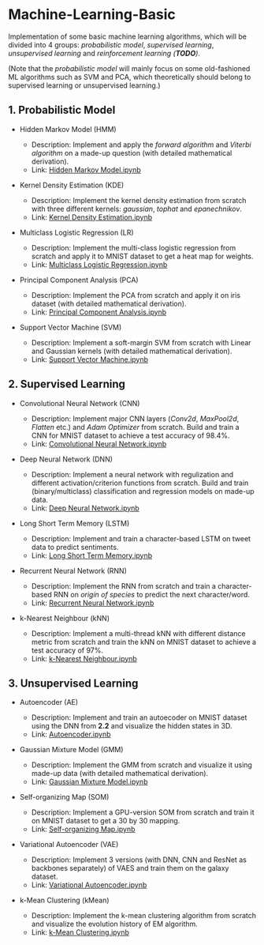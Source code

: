 # Machine-Learning-Basic
Implementation of some basic machine learning algorithms, which will be divided into 4 groups: _probabilistic model_, _supervised learning_, _unsupervised learning_ and _reinforcement learning (__TODO__)_. 

(Note that the _probabilistic model_ will mainly focus on some old-fashioned ML algorithms such as SVM and PCA, which theoretically should belong to supervised learning or unsupervised learning.)

## 1. Probabilistic Model

* Hidden Markov Model (HMM)

  * Description: Implement and apply the _forward algorithm_ and _Viterbi algorithm_ on a made-up question (with detailed mathematical derivation).
  * Link: [Hidden Markov Model.ipynb](https://github.com/shuheng-cao/Machine-Learning-Basic/blob/master/Probabilistic-Model/HMM/Hidden%20Markov%20Model.ipynb)

* Kernel Density Estimation (KDE)

  * Description: Implement the kernel density estimation from scratch with three different kernels: _gaussian_, _tophat_ and _epanechnikov_.
  * Link: [Kernel Density Estimation.ipynb](https://github.com/shuheng-cao/Machine-Learning-Basic/blob/master/Probabilistic-Model/KDE/Kernel%20Density%20Estimation.ipynb)

* Multiclass Logistic Regression (LR)

  * Description: Implement the multi-class logistic regression from scratch and apply it to MNIST dataset to get a heat map for weights.
  * Link: [Multiclass Logistic Regression.ipynb](https://github.com/shuheng-cao/Machine-Learning-Basic/blob/master/Probabilistic-Model/LR/Multiclass%20Logistic%20Regression.ipynb)

* Principal Component Analysis (PCA)

  * Description: Implement the PCA from scratch and apply it on iris dataset (with detailed mathematical derivation).
  * Link: [Principal Component Analysis.ipynb](https://github.com/shuheng-cao/Machine-Learning-Basic/blob/master/Probabilistic-Model/PCA/Principal%20Component%20Analysis.ipynb)

* Support Vector Machine (SVM)

  * Description: Implement a soft-margin SVM from scratch with Linear and Gaussian kernels (with detailed mathematical derivation).
  * Link: [Support Vector Machine.ipynb](https://github.com/shuheng-cao/Machine-Learning-Basic/blob/master/Probabilistic-Model/SVM/Support%20Vector%20Machine.ipynb)

## 2. Supervised Learning

* Convolutional Neural Network (CNN)

  * Description: Implement major CNN layers (_Conv2d_, _MaxPool2d_, _Flatten_ etc.) and _Adam Optimizer_ from scratch. Build and train a CNN for MNIST dataset to achieve a test accuracy of 98.4%.
  * Link: [Convolutional Neural Network.ipynb](https://github.com/shuheng-cao/Machine-Learning-Basic/blob/master/Supervised-Learning/CNN/Convolutional%20Neural%20Network.ipynb)

* Deep Neural Network (DNN)

  * Description: Implement a neural network with regulization and different activation/criterion functions from scratch. Build and train (binary/multiclass) classification and regression models on made-up data.
  * Link: [Deep Neural Network.ipynb](https://github.com/shuheng-cao/Machine-Learning-Basic/blob/master/Supervised-Learning/DNN/Deep%20Neural%20Network.ipynb)

* Long Short Term Memory (LSTM)

  * Description: Implement and train a character-based LSTM on tweet data to predict sentiments.
  * Link: [Long Short Term Memory.ipynb](https://github.com/shuheng-cao/Machine-Learning-Basic/blob/master/Supervised-Learning/LSTM/Long%20Short%20Term%20Memory.ipynb)

* Recurrent Neural Network (RNN)

  * Description: Implement the RNN from scratch and train a character-based RNN on _origin of species_ to predict the next character/word.
  * Link: [Recurrent Neural Network.ipynb](https://github.com/shuheng-cao/Machine-Learning-Basic/blob/master/Supervised-Learning/RNN/Recurrent%20Neural%20Network.ipynb)

* k-Nearest Neighbour (kNN)

  * Description: Implement a multi-thread kNN with different distance metric from scratch and train the kNN on MNIST dataset to achieve a test accuracy of 97%.
  * Link: [k-Nearest Neighbour.ipynb](https://github.com/shuheng-cao/Machine-Learning-Basic/blob/master/Supervised-Learning/kNN/k-Nearest%20Neighbour.ipynb)

## 3. Unsupervised Learning

* Autoencoder (AE)

  * Description: Implement and train an autoecoder on MNIST dataset using the DNN from __2.2__ and visualize the hidden states in 3D.
  * Link: [Autoencoder.ipynb](https://github.com/shuheng-cao/Machine-Learning-Basic/blob/master/Unsupervised-Learning/AE/Autoencoder.ipynb)

* Gaussian Mixture Model (GMM)

  * Description: Implement the GMM from scratch and visualize it using made-up data (with detailed mathematical derivation).
  * Link: [Gaussian Mixture Model.ipynb](https://github.com/shuheng-cao/Machine-Learning-Basic/blob/master/Unsupervised-Learning/GMM/Gaussian%20Mixture%20Model.ipynb)

* Self-organizing Map (SOM)

  * Description: Implement a GPU-version SOM from scratch and train it on MNIST dataset to get a 30 by 30 mapping.
  * Link: [Self-organizing Map.ipynb](https://github.com/shuheng-cao/Machine-Learning-Basic/blob/master/Unsupervised-Learning/SOM/Self-organizing%20Map.ipynb)

* Variational Autoencoder (VAE)

  * Description: Implement 3 versions (with DNN, CNN and ResNet as backbones separately) of VAES and train them on the galaxy dataset.
  * Link: [Variational Autoencoder.ipynb](https://github.com/shuheng-cao/Machine-Learning-Basic/blob/master/Unsupervised-Learning/VAE/Variational%20Autoencoder.ipynb)

* k-Mean Clustering (kMean)

  * Description: Implement the k-mean clustering algorithm from scratch and visualize the evolution history of EM algorithm.
  * Link: [k-Mean Clustering.ipynb](https://github.com/shuheng-cao/Machine-Learning-Basic/blob/master/Unsupervised-Learning/kMean/k-Mean%20Clustering.ipynb)
